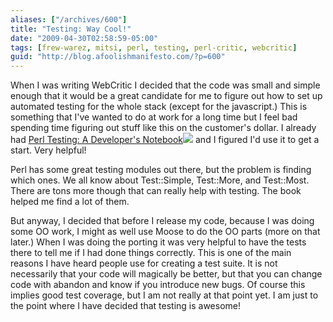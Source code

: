```yaml
---
aliases: ["/archives/600"]
title: "Testing: Way Cool!"
date: "2009-04-30T02:58:59-05:00"
tags: [frew-warez, mitsi, perl, testing, perl-critic, webcritic]
guid: "http://blog.afoolishmanifesto.com/?p=600"
---
```

When I was writing WebCritic I decided that the code was small and simple enough
that it would be a great candidate for me to figure out how to set up automated
testing for the whole stack (except for the javascript.) This is something that
I've wanted to do at work for a long time but I feel bad spending time figuring
out stuff like this on the customer's dollar. I already had [Perl Testing: A
Developer's
Notebook](http://www.amazon.com/gp/product/0596100922?ie=UTF8&tag=afooman-20&linkCode=as2&camp=1789&creative=390957&creativeASIN=0596100922)![](http://www.assoc-amazon.com/e/ir?t=afooman-20&l=as2&o=1&a=0596100922)
and I figured I'd use it to get a start. Very helpful!

Perl has some great testing modules out there, but the problem is finding which
ones. We all know about Test::Simple, Test::More, and Test::Most. There are tons
more though that can really help with testing. The book helped me find a lot of
them.

But anyway, I decided that before I release my code, because I was doing some OO
work, I might as well use Moose to do the OO parts (more on that later.) When I
was doing the porting it was very helpful to have the tests there to tell me if
I had done things correctly. This is one of the main reasons I have heard people
use for creating a test suite. It is not necessarily that your code will
magically be better, but that you can change code with abandon and know if you
introduce new bugs. Of course this implies good test coverage, but I am not
really at that point yet. I am just to the point where I have decided that
testing is awesome!
